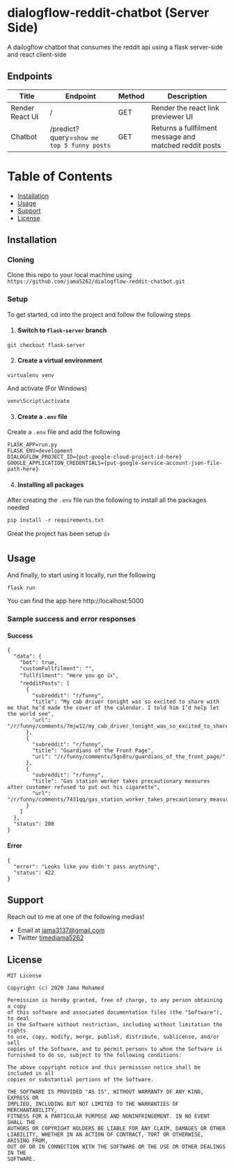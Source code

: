 # dialogflow-reddit-chatbot (Server Side)
A dailogflow chatbot that consumes the reddit api using a flask server-side and react client-side

## Endpoints
| Title | Endpoint | Method | Description |
| ------------- | ------------- | ------------- | ------------- |
| Render React UI  | /  | GET  | Render the react link previewer UI  |
| Chatbot  | /predict?query=`show me top 5 funny posts`  | GET  | Returns a fullfilment message and matched reddit posts  |

# Table of Contents
- [Installation](#installation)
- [Usage](#usage)
- [Support](#support)
- [License](#license)

## Installation

### Cloning
Clone this repo to your local machine using `https://github.com/jama5262/dialogflow-reddit-chatbot.git`

### Setup
To get started, cd into the project and follow the following steps
1. #### Switch to `flask-server` branch
```
git checkout flask-server
```

2. #### Create a virtual environment

```
virtualenv venv
```

And activate (For Windows)

```
venv\Script\activate
```

3. #### Create a `.env` file
Create a `.env` file and add the following
```
FLASK_APP=run.py
FLASK_ENV=development
DIALOGFLOW_PROJECT_ID={put-google-cloud-project-id-here}
GOOGLE_APPLICATION_CREDENTIALS={put-google-service-account-json-file-path-here}
```

4. #### Installing all packages
After creating the `.env` file run the following to install all the packages needed
```
pip install -r requirements.txt
```
Great the project has been setup 👍

## Usage

And finally, to start using it locally, run the following
```
flask run
```

You can find the app here http://localhost:5000

### Sample success and error responses
#### Success
```
{
  "data": {
    "bot": true,
    "customFullfilment": "",
    "fullfilment": "Here you go 👍",
    "redditPosts": [
      {
        "subreddit": "r/funny",
        "title": "My cab driver tonight was so excited to share with me that he’d made the cover of the calendar. I told him I’d help let the world see",
        "url": "/r/funny/comments/7mjw12/my_cab_driver_tonight_was_so_excited_to_share/"
      },
      {
        "subreddit": "r/funny",
        "title": "Guardians of the Front Page",
        "url": "/r/funny/comments/5gn8ru/guardians_of_the_front_page/"
      },
      {
        "subreddit": "r/funny",
        "title": "Gas station worker takes precautionary measures after customer refused to put out his cigarette",
        "url": "/r/funny/comments/7431qq/gas_station_worker_takes_precautionary_measures/"
      }
    ]
  },
  "status": 200
}
```
#### Error
```
{
  "error": "Looks like you didn't pass anything",
  "status": 422
}
```

## Support

Reach out to me at one of the following medias!

- Email at jama3137@gmail.com
- Twitter [timedjama5262](https://twitter.com/timedjama5262)

## License

```
MIT License

Copyright (c) 2020 Jama Mohamed

Permission is hereby granted, free of charge, to any person obtaining a copy
of this software and associated documentation files (the "Software"), to deal
in the Software without restriction, including without limitation the rights
to use, copy, modify, merge, publish, distribute, sublicense, and/or sell
copies of the Software, and to permit persons to whom the Software is
furnished to do so, subject to the following conditions:

The above copyright notice and this permission notice shall be included in all
copies or substantial portions of the Software.

THE SOFTWARE IS PROVIDED "AS IS", WITHOUT WARRANTY OF ANY KIND, EXPRESS OR
IMPLIED, INCLUDING BUT NOT LIMITED TO THE WARRANTIES OF MERCHANTABILITY,
FITNESS FOR A PARTICULAR PURPOSE AND NONINFRINGEMENT. IN NO EVENT SHALL THE
AUTHORS OR COPYRIGHT HOLDERS BE LIABLE FOR ANY CLAIM, DAMAGES OR OTHER
LIABILITY, WHETHER IN AN ACTION OF CONTRACT, TORT OR OTHERWISE, ARISING FROM,
OUT OF OR IN CONNECTION WITH THE SOFTWARE OR THE USE OR OTHER DEALINGS IN THE
SOFTWARE.
```
